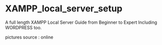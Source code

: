 # XAMPP_local_server_setup
A full length XAMPP Local Server Guide from Beginner to Expert Including WORDPRESS too.

pictures source : online
